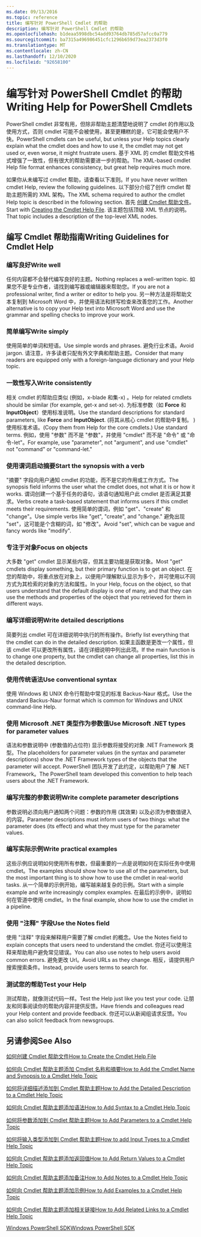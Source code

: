 ```yaml
---
ms.date: 09/13/2016
ms.topic: reference
title: 编写针对 PowerShell Cmdlet 的帮助
description: 编写针对 PowerShell Cmdlet 的帮助
ms.openlocfilehash: b1deaa5998dbc54add93764db785d57afcc0a779
ms.sourcegitcommit: ba7315a496986451cfc1296b659d73ea2373d3f0
ms.translationtype: MT
ms.contentlocale: zh-CN
ms.lasthandoff: 12/10/2020
ms.locfileid: "92658100"
---
```

# <a name="writing-help-for-powershell-cmdlets"></a><span data-ttu-id="16d6e-103">编写针对 PowerShell Cmdlet 的帮助</span><span class="sxs-lookup"><span data-stu-id="16d6e-103">Writing Help for PowerShell Cmdlets</span></span>

<span data-ttu-id="16d6e-104">PowerShell cmdlet 非常有用，但除非帮助主题清楚地说明了 cmdlet 的作用以及使用方式，否则 cmdlet 可能不会被使用，甚至更糟糕的是，它可能会使用户不快。</span><span class="sxs-lookup"><span data-stu-id="16d6e-104">PowerShell cmdlets can be useful, but unless your Help topics clearly explain what the cmdlet does and how to use it, the cmdlet may not get used or, even worse, it might frustrate users.</span></span> <span data-ttu-id="16d6e-105">基于 XML 的 cmdlet 帮助文件格式增强了一致性，但有很大的帮助需要进一步的帮助。</span><span class="sxs-lookup"><span data-stu-id="16d6e-105">The XML-based cmdlet Help file format enhances consistency, but great help requires much more.</span></span>

<span data-ttu-id="16d6e-106">如果你从未编写过 cmdlet 帮助，请查看以下准则。</span><span class="sxs-lookup"><span data-stu-id="16d6e-106">If you have never written cmdlet Help, review the following guidelines.</span></span> <span data-ttu-id="16d6e-107">以下部分介绍了创作 cmdlet 帮助主题所需的 XML 架构。</span><span class="sxs-lookup"><span data-stu-id="16d6e-107">The XML schema required to author the cmdlet Help topic is described in the following section.</span></span> <span data-ttu-id="16d6e-108">首先 [创建 Cmdlet 帮助文件](./how-to-create-the-cmdlet-help-file.md)。</span><span class="sxs-lookup"><span data-stu-id="16d6e-108">Start with [Creating the Cmdlet Help File](./how-to-create-the-cmdlet-help-file.md).</span></span> <span data-ttu-id="16d6e-109">该主题包括顶级 XML 节点的说明。</span><span class="sxs-lookup"><span data-stu-id="16d6e-109">That topic includes a description of the top-level XML nodes.</span></span>

## <a name="writing-guidelines-for-cmdlet-help"></a><span data-ttu-id="16d6e-110">编写 Cmdlet 帮助指南</span><span class="sxs-lookup"><span data-stu-id="16d6e-110">Writing Guidelines for Cmdlet Help</span></span>

### <a name="write-well"></a><span data-ttu-id="16d6e-111">编写良好</span><span class="sxs-lookup"><span data-stu-id="16d6e-111">Write well</span></span>

<span data-ttu-id="16d6e-112">任何内容都不会替代编写良好的主题。</span><span class="sxs-lookup"><span data-stu-id="16d6e-112">Nothing replaces a well-written topic.</span></span> <span data-ttu-id="16d6e-113">如果您不是专业作者，请找到编写器或编辑器来帮助您。</span><span class="sxs-lookup"><span data-stu-id="16d6e-113">If you are not a professional writer, find a writer or editor to help you.</span></span> <span data-ttu-id="16d6e-114">另一种方法是将帮助文本复制到 Microsoft Word 中，并使用语法和拼写检查来改善您的工作。</span><span class="sxs-lookup"><span data-stu-id="16d6e-114">Another alternative is to copy your Help text into Microsoft Word and use the grammar and spelling checks to improve your work.</span></span>

### <a name="write-simply"></a><span data-ttu-id="16d6e-115">简单编写</span><span class="sxs-lookup"><span data-stu-id="16d6e-115">Write simply</span></span>

<span data-ttu-id="16d6e-116">使用简单的单词和短语。</span><span class="sxs-lookup"><span data-stu-id="16d6e-116">Use simple words and phrases.</span></span> <span data-ttu-id="16d6e-117">避免行业术语。</span><span class="sxs-lookup"><span data-stu-id="16d6e-117">Avoid jargon.</span></span> <span data-ttu-id="16d6e-118">请注意，许多读者只配有外文字典和帮助主题。</span><span class="sxs-lookup"><span data-stu-id="16d6e-118">Consider that many readers are equipped only with a foreign-language dictionary and your Help topic.</span></span>

### <a name="write-consistently"></a><span data-ttu-id="16d6e-119">一致性写入</span><span class="sxs-lookup"><span data-stu-id="16d6e-119">Write consistently</span></span>

<span data-ttu-id="16d6e-120">相关 cmdlet 的帮助应类似 (例如，x-blade 和集-x) 。</span><span class="sxs-lookup"><span data-stu-id="16d6e-120">Help for related cmdlets should be similar (for example, get-x and set-x).</span></span> <span data-ttu-id="16d6e-121">为标准参数（如 **Force** 和 **InputObject**）使用标准说明。</span><span class="sxs-lookup"><span data-stu-id="16d6e-121">Use the standard descriptions for standard parameters, like **Force** and **InputObject**.</span></span> <span data-ttu-id="16d6e-122"> (将其从核心 cmdlet 的帮助中复制。 ) 使用标准术语。</span><span class="sxs-lookup"><span data-stu-id="16d6e-122">(Copy them from Help for the core cmdlets.) Use standard terms.</span></span> <span data-ttu-id="16d6e-123">例如，使用 "参数" 而不是 "参数"，并使用 "cmdlet" 而不是 "命令" 或 "命令-let"。</span><span class="sxs-lookup"><span data-stu-id="16d6e-123">For example, use "parameter", not "argument", and use "cmdlet" not "command" or "command-let."</span></span>

### <a name="start-the-synopsis-with-a-verb"></a><span data-ttu-id="16d6e-124">使用谓词启动摘要</span><span class="sxs-lookup"><span data-stu-id="16d6e-124">Start the synopsis with a verb</span></span>

<span data-ttu-id="16d6e-125">"摘要" 字段向用户通知 cmdlet 的功能，而不是它的作用或工作方式。</span><span class="sxs-lookup"><span data-stu-id="16d6e-125">The synopsis field informs the user what the cmdlet does, not what it is or how it works.</span></span> <span data-ttu-id="16d6e-126">谓词创建一个基于任务的语句，该语句通知用户此 cmdlet 是否满足其要求。</span><span class="sxs-lookup"><span data-stu-id="16d6e-126">Verbs create a task-based statement that informs users if this cmdlet meets their requirements.</span></span> <span data-ttu-id="16d6e-127">使用简单的谓词，例如 "get"、"create" 和 "change"。</span><span class="sxs-lookup"><span data-stu-id="16d6e-127">Use simple verbs like "get", "create", and "change."</span></span> <span data-ttu-id="16d6e-128">避免出现 "set"，这可能是个含糊的词，如 "修改"。</span><span class="sxs-lookup"><span data-stu-id="16d6e-128">Avoid "set", which can be vague and fancy words like "modify".</span></span>

### <a name="focus-on-objects"></a><span data-ttu-id="16d6e-129">专注于对象</span><span class="sxs-lookup"><span data-stu-id="16d6e-129">Focus on objects</span></span>

<span data-ttu-id="16d6e-130">大多数 "get" cmdlet 显示某些内容，但其主要功能是获取对象。</span><span class="sxs-lookup"><span data-stu-id="16d6e-130">Most "get" cmdlets display something, but their primary function is to get an object.</span></span> <span data-ttu-id="16d6e-131">在您的帮助中，将重点放在对象上，以便用户理解默认显示为多个，并可使用以不同方式为其检索的对象的方法和属性。</span><span class="sxs-lookup"><span data-stu-id="16d6e-131">In your Help, focus on the object, so that users understand that the default display is one of many, and that they can use the methods and properties of the object that you retrieved for them in different ways.</span></span>

### <a name="write-detailed-descriptions"></a><span data-ttu-id="16d6e-132">编写详细说明</span><span class="sxs-lookup"><span data-stu-id="16d6e-132">Write detailed descriptions</span></span>

<span data-ttu-id="16d6e-133">简要列出 cmdlet 可在详细说明中执行的所有操作。</span><span class="sxs-lookup"><span data-stu-id="16d6e-133">Briefly list everything that the cmdlet can do in the detailed description.</span></span> <span data-ttu-id="16d6e-134">如果主函数是更改一个属性，但该 cmdlet 可以更改所有属性，请在详细说明中列出此项。</span><span class="sxs-lookup"><span data-stu-id="16d6e-134">If the main function is to change one property, but the cmdlet can change all properties, list this in the detailed description.</span></span>

### <a name="use-conventional-syntax"></a><span data-ttu-id="16d6e-135">使用传统语法</span><span class="sxs-lookup"><span data-stu-id="16d6e-135">Use conventional syntax</span></span>

<span data-ttu-id="16d6e-136">使用 Windows 和 UNIX 命令行帮助中常见的标准 Backus-Naur 格式。</span><span class="sxs-lookup"><span data-stu-id="16d6e-136">Use the standard Backus-Naur format which is common for Windows and UNIX command-line Help.</span></span>

### <a name="use-microsoft-net-types-for-parameter-values"></a><span data-ttu-id="16d6e-137">使用 Microsoft .NET 类型作为参数值</span><span class="sxs-lookup"><span data-stu-id="16d6e-137">Use Microsoft .NET types for parameter values</span></span>

<span data-ttu-id="16d6e-138">语法和参数说明中 (参数值的占位符) 显示参数将接受的对象 .NET Framework 类型。</span><span class="sxs-lookup"><span data-stu-id="16d6e-138">The placeholders for parameter values (in the syntax and parameter descriptions) show the .NET Framework types of the objects that the parameter will accept.</span></span> <span data-ttu-id="16d6e-139">PowerShell 团队开发了此约定，以帮助用户了解 .NET Framework。</span><span class="sxs-lookup"><span data-stu-id="16d6e-139">The PowerShell team developed this convention to help teach users about the .NET Framework.</span></span>

### <a name="write-complete-parameter-descriptions"></a><span data-ttu-id="16d6e-140">编写完整的参数说明</span><span class="sxs-lookup"><span data-stu-id="16d6e-140">Write complete parameter descriptions</span></span>

<span data-ttu-id="16d6e-141">参数说明必须向用户通知两个问题：参数的作用 (其效果) 以及必须为参数值键入的内容。</span><span class="sxs-lookup"><span data-stu-id="16d6e-141">Parameter descriptions must inform users of two things: what the parameter does (its effect) and what they must type for the parameter values.</span></span>

### <a name="write-practical-examples"></a><span data-ttu-id="16d6e-142">编写实际示例</span><span class="sxs-lookup"><span data-stu-id="16d6e-142">Write practical examples</span></span>

<span data-ttu-id="16d6e-143">这些示例应说明如何使用所有参数，但最重要的一点是说明如何在实际任务中使用 cmdlet。</span><span class="sxs-lookup"><span data-stu-id="16d6e-143">The examples should show how to use all of the parameters, but the most important thing is to show how to use the cmdlet in real-world tasks.</span></span> <span data-ttu-id="16d6e-144">从一个简单的示例开始，编写越来越复杂的示例。</span><span class="sxs-lookup"><span data-stu-id="16d6e-144">Start with a simple example and write increasingly complex examples.</span></span> <span data-ttu-id="16d6e-145">在最后的示例中，说明如何在管道中使用 cmdlet。</span><span class="sxs-lookup"><span data-stu-id="16d6e-145">In the final example, show how to use the cmdlet in a pipeline.</span></span>

### <a name="use-the-notes-field"></a><span data-ttu-id="16d6e-146">使用 "注释" 字段</span><span class="sxs-lookup"><span data-stu-id="16d6e-146">Use the Notes field</span></span>

<span data-ttu-id="16d6e-147">使用 "注释" 字段来解释用户需要了解 cmdlet 的概念。</span><span class="sxs-lookup"><span data-stu-id="16d6e-147">Use the Notes field to explain concepts that users need to understand the cmdlet.</span></span> <span data-ttu-id="16d6e-148">你还可以使用注释来帮助用户避免常见错误。</span><span class="sxs-lookup"><span data-stu-id="16d6e-148">You can also use notes to help users avoid common errors.</span></span> <span data-ttu-id="16d6e-149">避免更改 Url。</span><span class="sxs-lookup"><span data-stu-id="16d6e-149">Avoid URLs as they change.</span></span> <span data-ttu-id="16d6e-150">相反，请提供用户搜索搜索条件。</span><span class="sxs-lookup"><span data-stu-id="16d6e-150">Instead, provide users terms to search for.</span></span>

### <a name="test-your-help"></a><span data-ttu-id="16d6e-151">测试您的帮助</span><span class="sxs-lookup"><span data-stu-id="16d6e-151">Test your Help</span></span>

<span data-ttu-id="16d6e-152">测试帮助，就像测试代码一样。</span><span class="sxs-lookup"><span data-stu-id="16d6e-152">Test the Help just like you test your code.</span></span> <span data-ttu-id="16d6e-153">让朋友和同事阅读你的帮助内容并提供反馈。</span><span class="sxs-lookup"><span data-stu-id="16d6e-153">Have friends and colleagues read your Help content and provide feedback.</span></span> <span data-ttu-id="16d6e-154">你还可以从新闻组请求反馈。</span><span class="sxs-lookup"><span data-stu-id="16d6e-154">You can also solicit feedback from newsgroups.</span></span>

## <a name="see-also"></a><span data-ttu-id="16d6e-155">另请参阅</span><span class="sxs-lookup"><span data-stu-id="16d6e-155">See Also</span></span>

 [<span data-ttu-id="16d6e-156">如何创建 Cmdlet 帮助文件</span><span class="sxs-lookup"><span data-stu-id="16d6e-156">How to Create the Cmdlet Help File</span></span>](./how-to-create-the-cmdlet-help-file.md)

 [<span data-ttu-id="16d6e-157">如何向 Cmdlet 帮助主题添加 Cmdlet 名称和摘要</span><span class="sxs-lookup"><span data-stu-id="16d6e-157">How to Add the Cmdlet Name and Synopsis to a Cmdlet Help Topic</span></span>](./how-to-add-the-cmdlet-name-and-synopsis-to-a-cmdlet-help-topic.md)

 [<span data-ttu-id="16d6e-158">如何将详细描述添加到 Cmdlet 帮助主题</span><span class="sxs-lookup"><span data-stu-id="16d6e-158">How to Add the Detailed Description to a Cmdlet Help Topic</span></span>](./how-to-add-a-cmdlet-description.md)

 [<span data-ttu-id="16d6e-159">如何向 Cmdlet 帮助主题添加语法</span><span class="sxs-lookup"><span data-stu-id="16d6e-159">How to Add Syntax to a Cmdlet Help Topic</span></span>](./how-to-add-syntax-to-a-cmdlet-help-topic.md)

 [<span data-ttu-id="16d6e-160">如何将参数添加到 Cmdlet 帮助主题</span><span class="sxs-lookup"><span data-stu-id="16d6e-160">How to Add Parameters to a Cmdlet Help Topic</span></span>](./how-to-add-parameter-information.md)

 [<span data-ttu-id="16d6e-161">如何将输入类型添加到 Cmdlet 帮助主题</span><span class="sxs-lookup"><span data-stu-id="16d6e-161">How to add Input Types to a Cmdlet Help Topic</span></span>](./how-to-add-input-types-to-a-cmdlet-help-topic.md)

 [<span data-ttu-id="16d6e-162">如何向 Cmdlet 帮助主题添加返回值</span><span class="sxs-lookup"><span data-stu-id="16d6e-162">How to Add Return Values to a Cmdlet Help Topic</span></span>](./how-to-add-return-values-to-a-cmdlet-help-topic.md)

 [<span data-ttu-id="16d6e-163">如何向 Cmdlet 帮助主题添加备注</span><span class="sxs-lookup"><span data-stu-id="16d6e-163">How to Add Notes to a Cmdlet Help Topic</span></span>](./how-to-add-notes-to-a-cmdlet-help-topic.md)

 [<span data-ttu-id="16d6e-164">如何向 Cmdlet 帮助主题添加示例</span><span class="sxs-lookup"><span data-stu-id="16d6e-164">How to Add Examples to a Cmdlet Help Topic</span></span>](./how-to-add-examples-to-a-cmdlet-help-topic.md)

 [<span data-ttu-id="16d6e-165">如何向 Cmdlet 帮助主题添加相关链接</span><span class="sxs-lookup"><span data-stu-id="16d6e-165">How to Add Related Links to a Cmdlet Help Topic</span></span>](./how-to-add-related-links-to-a-cmdlet-help-topic.md)

 [<span data-ttu-id="16d6e-166">Windows PowerShell SDK</span><span class="sxs-lookup"><span data-stu-id="16d6e-166">Windows PowerShell SDK</span></span>](../windows-powershell-reference.md)
